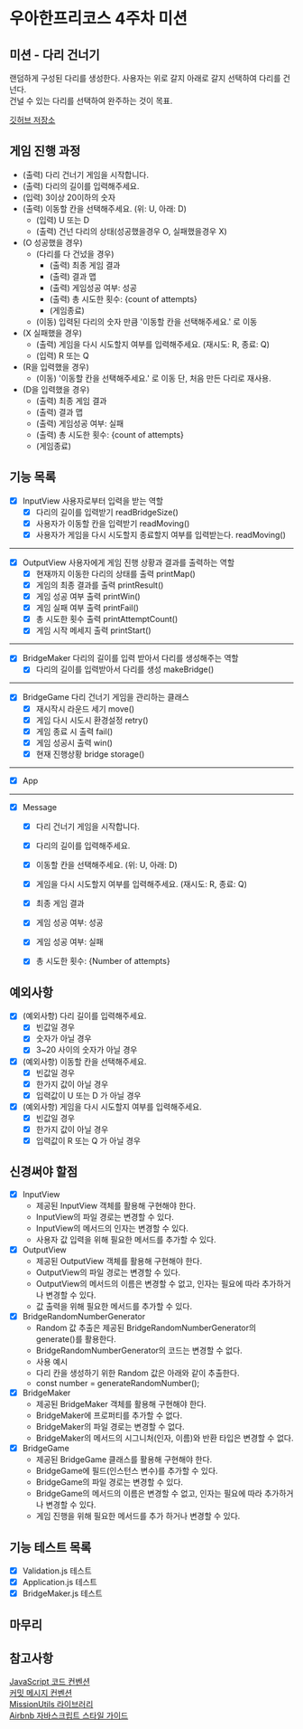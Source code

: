 # 우아한프리코스 4주차 미션

## 미션 - 다리 건너기

랜덤하게 구성된 다리를 생성한다. 사용자는 위로 갈지 아래로 갈지 선택하여 다리를 건넌다.  
건널 수 있는 다리를 선택하여 완주하는 것이 목표.

[깃허브 저장소](https://github.com/dragonfruitlemonade/javascript-bridge)  

## 게임 진행 과정

* (출력) 다리 건너기 게임을 시작합니다.
* (출력) 다리의 길이를 입력해주세요.
* (입력) 3이상 20이하의 숫자
* (출력) 이동할 칸을 선택해주세요. (위: U, 아래: D)
    * (입력) U 또는 D
    * (출력) 건넌 다리의 상태(성공했을경우 O, 실패했을경우 X)
* (O 성공했을 경우) 
    * (다리를 다 건넜을 경우)
        * (출력) 최종 게임 결과
        * (출력) 결과 맵
        * (출력) 게임성공 여부: 성공
        * (출력) 총 시도한 횟수: {count of attempts}
        * (게임종료)
    * (이동) 입력된 다리의 숫자 만큼 '이동할 칸을 선택해주세요.' 로 이동
* (X 실패했을 경우)
    * (출력) 게임을 다시 시도할지 여부를 입력해주세요. (재시도: R, 종료: Q)
    * (입력) R 또는 Q
* (R을 입력했을 경우)
    * (이동) '이동할 칸을 선택해주세요.' 로 이동 단, 처음 만든 다리로 재사용.
* (D을 입력했을 경우)
    * (출력) 최종 게임 결과
    * (출력) 결과 맵
    * (출력) 게임성공 여부: 실패
    * (출력) 총 시도한 횟수: {count of attempts}
    * (게임종료)

## 기능 목록

* [x] InputView 사용자로부터 입력을 받는 역할
    * [x] 다리의 길이를 입력받기 readBridgeSize()
    * [x] 사용자가 이동할 칸을 입력받기 readMoving()
    * [x] 사용자가 게임을 다시 시도할지 종료할지 여부를 입력받는다. readMoving()
---
* [x] OutputView 사용자에게 게임 진행 상황과 결과를 출력하는 역할
    * [x] 현재까지 이동한 다리의 상태를 출력 printMap()
    * [x] 게임의 최종 결과를 출력 printResult()
    * [x] 게임 성공 여부 출력 printWin()
    * [x] 게임 실패 여부 출력 printFail()
    * [x] 총 시도한 횟수 출력 printAttemptCount()
    * [x] 게임 시작 메세지 출력 printStart()
---
* [x] BridgeMaker 다리의 길이를 입력 받아서 다리를 생성해주는 역할
    * [x] 다리의 길이를 입력받아서 다리를 생성 makeBridge()
---
* [x] BridgeGame 다리 건너기 게임을 관리하는 클래스
    * [x] 재시작시 라운드 세기 move()
    * [x] 게임 다시 시도시 환경설정 retry()
    * [x] 게임 종료 시 출력 fail()
    * [x] 게임 성공시 출력 win()
    * [x] 현재 진행상황 bridge storage()
---
* [x] App
---
* [x] Message
    * [x] 다리 건너기 게임을 시작합니다.
    * [x] 다리의 길이를 입력해주세요.
    * [x] 이동할 칸을 선택해주세요. (위: U, 아래: D)
    * [x] 게임을 다시 시도할지 여부를 입력해주세요. (재시도: R, 종료: Q)
    * [x] 최종 게임 결과
    * [x] 게임 성공 여부: 성공
    * [x] 게임 성공 여부: 실패
    * [x] 총 시도한 횟수: {Number of attempts}

  
## 예외사항

* [x] (예외사항) 다리 길이를 입력해주세요.
    * [x] 빈값일 경우
    * [x] 숫자가 아닐 경우
    * [x] 3~20 사이의 숫자가 아닐 경우
* [x] (예외사항) 이동할 칸을 선택해주세요.
    * [x] 빈값일 경우
    * [x] 한가지 값이 아닐 경우
    * [x] 입력값이 U 또는 D 가 아닐 경우
* [x] (예외사항) 게임을 다시 시도할지 여부를 입력해주세요.
    * [x] 빈값일 경우
    * [x] 한가지 값이 아닐 경우
    * [x] 입력값이 R 또는 Q 가 아닐 경우

## 신경써야 할점  

* [x] InputView
    * 제공된 InputView 객체를 활용해 구현해야 한다.
    * InputView의 파일 경로는 변경할 수 있다.
    * InputView의 메서드의 인자는 변경할 수 있다.
    * 사용자 값 입력을 위해 필요한 메서드를 추가할 수 있다.
* [x] OutputView
    * 제공된 OutputView 객체를 활용해 구현해야 한다.
    * OutputView의 파일 경로는 변경할 수 있다.
    * OutputView의 메서드의 이름은 변경할 수 없고, 인자는 필요에 따라 추가하거나 변경할 수 있다.
    * 값 출력을 위해 필요한 메서드를 추가할 수 있다.
* [x] BridgeRandomNumberGenerator
    * Random 값 추출은 제공된 BridgeRandomNumberGenerator의 generate()를 활용한다.
    * BridgeRandomNumberGenerator의 코드는 변경할 수 없다.
    * 사용 예시
    * 다리 칸을 생성하기 위한 Random 값은 아래와 같이 추출한다.
    * const number = generateRandomNumber();
* [x] BridgeMaker
    * 제공된 BridgeMaker 객체를 활용해 구현해야 한다.
    * BridgeMaker에 프로퍼티를 추가할 수 없다.
    * BridgeMaker의 파일 경로는 변경할 수 없다.
    * BridgeMaker의 메서드의 시그니처(인자, 이름)와 반환 타입은 변경할 수 없다.
* [x] BridgeGame
    * 제공된 BridgeGame 클래스를 활용해 구현해야 한다.
    * BridgeGame에 필드(인스턴스 변수)를 추가할 수 있다.
    * BridgeGame의 파일 경로는 변경할 수 있다.
    * BridgeGame의 메서드의 이름은 변경할 수 없고, 인자는 필요에 따라 추가하거나 변경할 수 있다.
    * 게임 진행을 위해 필요한 메서드를 추가 하거나 변경할 수 있다.  

## 기능 테스트 목록

* [x] Validation.js 테스트
* [x] Application.js 테스트
* [x] BridgeMaker.js 테스트

## 마무리

## 참고사항
[JavaScript 코드 컨벤션](https://github.com/woowacourse/woowacourse-docs/tree/main/styleguide/javascript)  
[커밋 메시지 컨벤션](https://gist.github.com/stephenparish/9941e89d80e2bc58a153)  
[MissionUtils 라이브러리](https://github.com/woowacourse-projects/javascript-mission-utils#mission-utils)  
[Airbnb 자바스크립트 스타일 가이드](https://github.com/airbnb/javascript)
